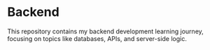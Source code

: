 # Backend
This repository contains my backend development learning journey, focusing on topics like databases, APIs, and server-side logic.
